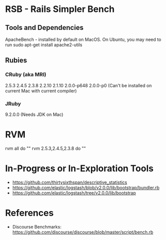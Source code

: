# RSB - Rails Simpler Bench

## Tools and Dependencies

ApacheBench - installed by default on MacOS. On Ubuntu, you may need to run sudo apt-get install apache2-utils

## Rubies

### CRuby (aka MRI)

2.5.3
2.4.5
2.3.8
2.2.10
2.1.10
2.0.0-p648
2.0.0-p0 (Can't be installed on current Mac with current compiler)

### JRuby

9.2.0.0 (Needs JDK on Mac)

# RVM

rvm all do ""
rvm 2.5.3,2.4.5,2.3.8 do ""

# In-Progress or In-Exploration Tools

* https://github.com/thirtysixthspan/descriptive_statistics
* https://github.com/elastic/logstash/blob/v2.0.0/lib/bootstrap/bundler.rb
* https://github.com/elastic/logstash/tree/v2.0.0/lib/bootstrap

# References

* Discourse Benchmarks: https://github.com/discourse/discourse/blob/master/script/bench.rb
